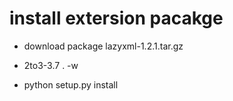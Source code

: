 # install extersion pacakge

- download package
lazyxml-1.2.1.tar.gz

- 2to3-3.7 . -w

- python setup.py install